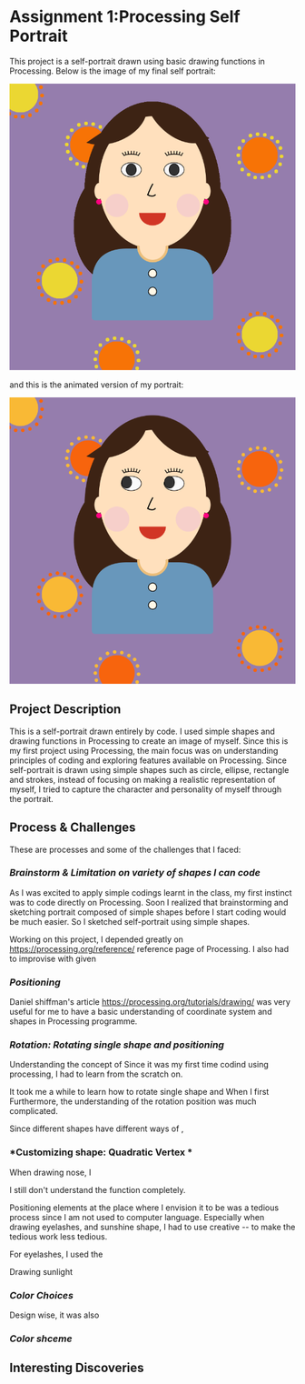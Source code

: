 # Assignment 1:Processing Self Portrait 

This project is a self-portrait drawn using basic drawing functions in Processing. 
Below is the image of my final self portrait:

![](images/Soojinportrait.png)

and this is the animated version of my portrait:

![alt-text](images/soojinportrait.gif)

## Project Description
This is a self-portrait drawn entirely by code. I used simple shapes and drawing functions in Processing to create an image of myself. Since this is my first project using Processing, the main focus was on understanding principles of coding and exploring features available on Processing. Since self-portrait is drawn using simple shapes such as circle, ellipse, rectangle and strokes, instead of focusing on making a realistic representation of myself, I tried to capture the character and personality of myself through the portrait. 

## Process & Challenges 

These are processes and some of the challenges that I faced:

### *Brainstorm & Limitation on variety of shapes I can code*
As I was excited to apply simple codings learnt in the class, my first instinct was to code directly on Processing. Soon I realized that brainstorming and sketching portrait composed of simple shapes before I start coding would be much easier. So I sketched self-portrait using simple shapes. 

Working on this project, I depended greatly on https://processing.org/reference/ reference page of Processing. I also had to improvise with given 

### *Positioning*

Daniel shiffman's article https://processing.org/tutorials/drawing/ was very useful for me to have a basic understanding of coordinate system and shapes in Processing programme. 

### *Rotation: Rotating single shape and positioning*

Understanding the concept of 
Since it was my first time codind using processing, I had to learn from the scratch on.

It took me a while to learn how to rotate single shape and 
When I first 
Furthermore, the understanding of the rotation position was much complicated. 

Since different shapes have different ways of , 

### *Customizing shape: Quadratic Vertex *

When drawing nose, I 

I still don't understand the function completely.



Positioning elements at the place where I envision it to be was a tedious process since I am not used to computer language. 
Especially when drawing eyelashes, and sunshine shape, I had to use creative -- to make the tedious work less tedious. 

For eyelashes, I used the 

Drawing sunlight 

### *Color Choices*

Design wise, it was also 

### *Color shceme*

## Interesting Discoveries 


